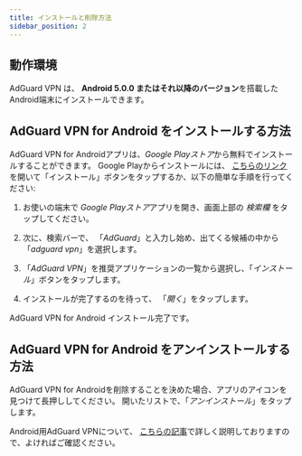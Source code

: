 ```yaml
---
title: インストールと削除方法
sidebar_position: 2
---
```


## 動作環境

AdGuard VPN は、 **Android 5.0.0 またはそれ以降のバージョン**を搭載したAndroid端末にインストールできます。

## AdGuard VPN for Android をインストールする方法

AdGuard VPN for Androidアプリは、*Google Playストア*から無料でインストールすることができます。 Google Playからインストールには、 [こちらのリンク](https://play.google.com/store/apps/details?id=com.adguard.vpn)を開いて「インストール」ボタンをタップするか、以下の簡単な手順を行ってください:

1. お使いの端末で *Google Playストア*アプリを開き、画面上部の *検索欄* をタップしてください。

2. 次に、検索バーで、 「*AdGuard*」と入力し始め、出てくる候補の中から「*adguard vpn*」を選択します。

3. 「*AdGuard VPN*」を推奨アプリケーションの一覧から選択し、「*インストール*」ボタンをタップします。

4. インストールが完了するのを待って、 「*開く*」をタップします。

AdGuard VPN for Android インストール完了です。

## AdGuard VPN for Android をアンインストールする方法

AdGuard VPN for Androidを削除することを決めた場合、アプリのアイコンを見つけて長押ししてください。 開いたリストで、「*アンインストール*」をタップします。

Android用AdGuard VPNについて、 [こちらの記事](overview.md)で詳しく説明しておりますので、よければご確認ください。